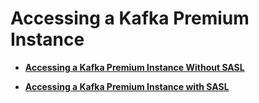 # Accessing a Kafka Premium Instance<a name="EN-US_TOPIC_0165731782"></a>

-   **[Accessing a Kafka Premium Instance Without SASL](accessing-a-kafka-premium-instance-without-sasl.md)**  

-   **[Accessing a Kafka Premium Instance with SASL](accessing-a-kafka-premium-instance-with-sasl.md)**  


